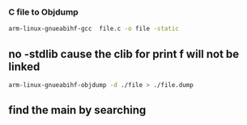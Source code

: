 ### C file to Objdump

``` bash
arm-linux-gnueabihf-gcc  file.c -o file -static
```
## no -stdlib cause the clib for print f will not be linked

``` bash
arm-linux-gnueabihf-objdump -d ./file > ./file.dump
``` 
## find the main by searching 